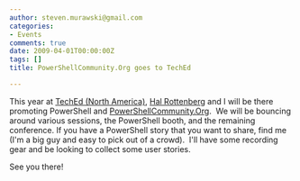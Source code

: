 ```yaml
---
author: steven.murawski@gmail.com
categories:
- Events
comments: true
date: 2009-04-01T00:00:00Z
tags: []
title: PowerShellCommunity.Org goes to TechEd

---
```


This year at <a href="http://www.msteched.com/teched/default.aspx?WT.srch=1&amp;mode=1&amp;CR_ID=-1&amp;CR_TC=9MIUMGEXBBD0NBD" target="_blank">TechEd (North America)</a>, <a href="http://halr9000.com/" target="_blank">Hal Rottenberg</a> and I will be there promoting PowerShell and <a href="http://powershellcommunity.org" target="_blank">PowerShellCommunity.Org</a>.  We will be bouncing around various sessions, the PowerShell booth, and the remaining conference.
If you have a PowerShell story that you want to share, find me (I'm a big guy and easy to pick out of a crowd).  I'll have some recording gear and be looking to collect some user stories.



See you there!

